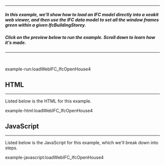 
---
##### In this example, we'll show how to load an IFC model directly into a xeokit web viewer, and then use the IFC data model to set all the window frames green within a given IfcBuildingStorey. 
##### Click on the preview below to run the example. Scroll down to learn how it's made.
---

<br>

example-run:loadWebIFC_IfcOpenHouse4

## HTML

---

Listed below is the HTML for this example.

example-html:loadWebIFC_IfcOpenHouse4

## JavaScript

---

Listed below is the JavaScript for this example, which we'll break down into steps.

example-javascript:loadWebIFC_IfcOpenHouse4
